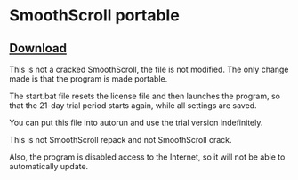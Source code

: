 # SmoothScroll portable
## [Download](https://github.com/gmankab/portable-soft/releases/download/SmoothScroll/SmoothScroll-Portable.zip)

This is not a cracked SmoothScroll,
the file is not modified.
The only change made is that the program is made portable.

The start.bat file resets the license file
and then launches the program,
so that the 21-day trial period starts again, while all settings are saved.

You can put this file into autorun
and use the trial version indefinitely.

This is  not SmoothScroll repack
and not SmoothScroll crack.

Also, the program is disabled access to the Internet, so it will not be able to automatically update.
